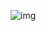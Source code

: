 
![img](https://github.com/wassi10/Thambnail-Download/assets/91429665/70070349-5509-4208-8598-a3df3e6f29dc)
